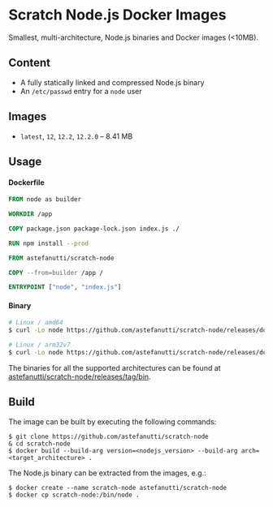 # Scratch Node.js Docker Images

Smallest, multi-architecture, Node.js binaries and Docker images (<10MB).

## Content

* A fully statically linked and compressed Node.js binary
* An `/etc/passwd` entry for a `node` user

## Images

* `latest`, `12`, `12.2`, `12.2.0` – 8.41 MB

## Usage

#### Dockerfile

```dockerfile
FROM node as builder

WORKDIR /app

COPY package.json package-lock.json index.js ./

RUN npm install --prod

FROM astefanutti/scratch-node

COPY --from=builder /app /

ENTRYPOINT ["node", "index.js"]
```

#### Binary

```sh
# Linux / amd64
$ curl -Lo node https://github.com/astefanutti/scratch-node/releases/download/bin/node-12.2.0-amd64 && chmod +x node

# Linux / arm32v7
$ curl -Lo node https://github.com/astefanutti/scratch-node/releases/download/bin/node-12.2.0-arm32v7 && chmod +x node
```

The binaries for all the supported architectures can be found at [astefanutti/scratch-node/releases/tag/bin](https://github.com/astefanutti/scratch-node/releases/tag/bin).

## Build

The image can be built by executing the following commands:

```
$ git clone https://github.com/astefanutti/scratch-node
& cd scratch-node
$ docker build --build-arg version=<nodejs_version> --build-arg arch=<target_architecture> .
```

The Node.js binary can be extracted from the images, e.g.:

```
$ docker create --name scratch-node astefanutti/scratch-node
$ docker cp scratch-node:/bin/node .
```
